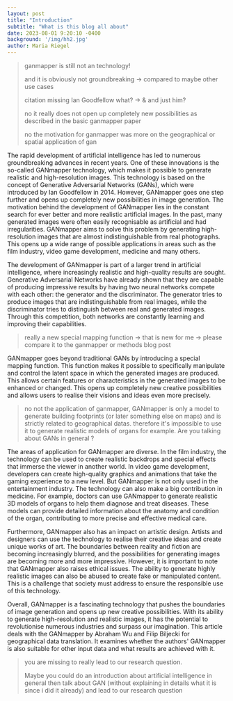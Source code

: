 ```yaml
---
layout: post
title: "Introduction"
subtitle: "What is this blog all about"
date: 2023-08-01 9:20:10 -0400
background: '/img/hh2.jpg'
author: Maria Riegel
---
```


> ganmapper is still not an technology!
>
> and it is obviously not groundbreaking -> compared to maybe other use cases
>
> citation missing Ian Goodfellow what? -> & and just him?
>
> no it really does not open up completely new possibilities as described in the basic ganmapper paper
>
> no the motivation for ganmapper was more on the geographical or spatial application of gan

The rapid development of artificial intelligence has led to numerous groundbreaking advances in recent years. One of these innovations is the so-called GANmapper technology, which makes it possible to generate realistic and high-resolution images. This technology is based on the concept of Generative Adversarial Networks (GANs), which were introduced by Ian Goodfellow in 2014. However, GANmapper goes one step further and opens up completely new possibilities in image generation.
The motivation behind the development of GANmapper lies in the constant search for ever better and more realistic artificial images. In the past, many generated images were often easily recognisable as artificial and had irregularities. GANmapper aims to solve this problem by generating high-resolution images that are almost indistinguishable from real photographs. This opens up a wide range of possible applications in areas such as the film industry, video game development, medicine and many others.

The development of GANmapper is part of a larger trend in artificial intelligence, where increasingly realistic and high-quality results are sought. Generative Adversarial Networks have already shown that they are capable of producing impressive results by having two neural networks compete with each other: the generator and the discriminator. The generator tries to produce images that are indistinguishable from real images, while the discriminator tries to distinguish between real and generated images. Through this competition, both networks are constantly learning and improving their capabilities.

> really a new special mapping function -> that is new for me -> please compare it to the ganmapper or methods blog post

GANmapper goes beyond traditional GANs by introducing a special mapping function. This function makes it possible to specifically manipulate and control the latent space in which the generated images are produced. This allows certain features or characteristics in the generated images to be enhanced or changed. This opens up completely new creative possibilities and allows users to realise their visions and ideas even more precisely.

> no not the application of ganmapper, GANmapper is only a model to generate building footprints (or later something else on maps) and is strictly related to geographical datas. therefore it's impossible to use it to generate realistic models of organs for example. Are you talking about GANs in general ? 

The areas of application for GANmapper are diverse. In the film industry, the technology can be used to create realistic backdrops and special effects that immerse the viewer in another world. In video game development, developers can create high-quality graphics and animations that take the gaming experience to a new level. 
But GANmapper is not only used in the entertainment industry. The technology can also make a big contribution in medicine. For example, doctors can use GANmapper to generate realistic 3D models of organs to help them diagnose and treat diseases. These models can provide detailed information about the anatomy and condition of the organ, contributing to more precise and effective medical care.

Furthermore, GANmapper also has an impact on artistic design. Artists and designers can use the technology to realise their creative ideas and create unique works of art. The boundaries between reality and fiction are becoming increasingly blurred, and the possibilities for generating images are becoming more and more impressive.
However, it is important to note that GANmapper also raises ethical issues. The ability to generate highly realistic images can also be abused to create fake or manipulated content. This is a challenge that society must address to ensure the responsible use of this technology.

Overall, GANmapper is a fascinating technology that pushes the boundaries of image generation and opens up new creative possibilities. With its ability to generate high-resolution and realistic images, it has the potential to revolutionise numerous industries and surpass our imagination.
This article deals with the GANmapper by Abraham Wu and Filip Biljecki for geographical data translation. It examines whether the authors' GANmapper is also suitable for other input data and what results are achieved with it. 

> you are missing to really lead to our research question.
>
> Maybe you could do an introduction about artificial intelligence in general then talk about GAN (without explaining in details what it is since i did it already) and lead to our research question

